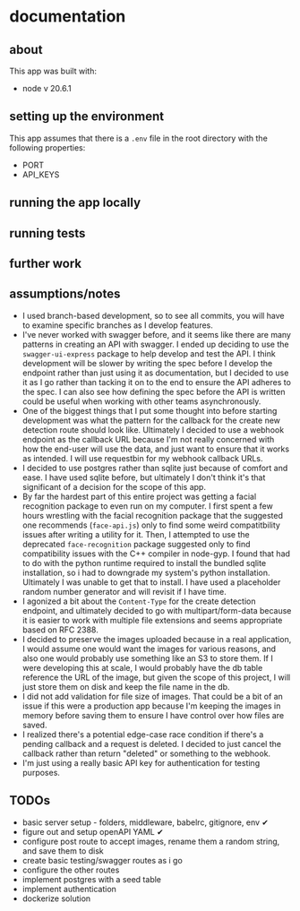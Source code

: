 # documentation
## about
This app was built with:
- node v 20.6.1

## setting up the environment
This app assumes that there is a `.env` file in the root directory with the following properties:
- PORT
- API_KEYS

## running the app locally

## running tests

## further work

## assumptions/notes
- I used branch-based development, so to see all commits, you will have to examine specific branches as I develop features.
- I've never worked with swagger before, and it seems like there are many patterns in creating an API with swagger. I ended up deciding to use the `swagger-ui-express` package to help develop and test the API. I think development will be slower by writing the spec before I develop the endpoint rather than just using it as documentation, but I decided to use it as I go rather than tacking it on to the end to ensure the API adheres to the spec. I can also see how defining the spec before the API is written could be useful when working with other teams asynchronously.
- One of the biggest things that I put some thought into before starting development was what the pattern for the callback for the create new detection route should look like. Ultimately I decided to use a webhook endpoint as the callback URL because I'm not really concerned with how the end-user will use the data, and just want to ensure that it works as intended. I will use requestbin for my webhook callback URLs.
- I decided to use postgres rather than sqlite just because of comfort and ease. I have used sqlite before, but ultimately I don't think it's that significant of a decision for the scope of this app.
- By far the hardest part of this entire project was getting a facial recognition package to even run on my computer. I first spent a few hours wrestling with the facial recognition package that the suggested one recommends (`face-api.js`) only to find some weird compatitbility issues after writing a utility for it. Then, I attempted to use the deprecated `face-recognition` package suggested only to find compatibility issues with the C++ compiler in node-gyp. I found that had to do with the python runtime required to install the bundled sqlite installation, so i had to downgrade my system's python installation. Ultimately I was unable to get that to install. I have used a placeholder random number generator and will revisit if I have time.
- I agonized a bit about the `Content-Type` for the create detection endpoint, and ultimately decided to go with multipart/form-data because it is easier to work with multiple file extensions and seems appropriate based on RFC 2388.
- I decided to preserve the images uploaded because in a real application, I would assume one would want the images for various reasons, and also one would probably use something like an S3 to store them. If I were developing this at scale, I would probably have the db table reference the URL of the image, but given the scope of this project, I will just store them on disk and keep the file name in the db.
- I did not add validation for file size of images. That could be a bit of an issue if this were a production app because I'm keeping the images in memory before saving them to ensure I have control over how files are saved.
- I realized there's a potential edge-case race condition if there's a pending callback and a request is deleted. I decided to just cancel the callback rather than return "deleted" or something to the webhook.
- I'm just using a really basic API key for authentication for testing purposes.

## TODOs
- basic server setup - folders, middleware, babelrc, gitignore, env ✔
- figure out and setup openAPI YAML ✔
- configure post route to accept images, rename them a random string, and save them to disk 
- create basic testing/swagger routes as i go
- configure the other routes
- implement postgres with a seed table
- implement authentication
- dockerize solution